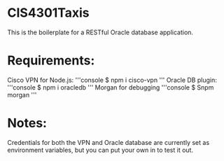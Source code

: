# CIS4301Taxis

This is the boilerplate for a RESTful Oracle database application.

# Requirements:

Cisco VPN for Node.js:
'''console
$ npm i cisco-vpn
'''
Oracle DB plugin:
'''console
$ npm i oracledb
'''
Morgan for debugging
'''console
$ Snpm morgan
'''
# Notes:
Credentials for both the VPN and Oracle database are currently set as environment
variables, but you can put your own in to test it out.
